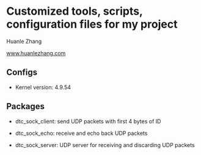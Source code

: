 # Customized tools, scripts, configuration files for my project

Huanle Zhang

www.huanlezhang.com

## Configs
* Kernel version: 4.9.54

## Packages

* dtc_sock_client: send UDP packets with first 4 bytes of ID

* dtc_sock_echo: receive and echo back UDP packets

* dtc_sock_server: UDP server for receiving and discarding UDP packets
